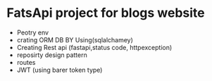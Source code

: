 # FatsApi project for blogs website 
- Peotry env
- crating ORM DB BY Using(sqlalchamey)
- Creating Rest api  (fastapi,status code, httpexception)
- reposirty design pattern
- routes
- JWT (using barer token type)
